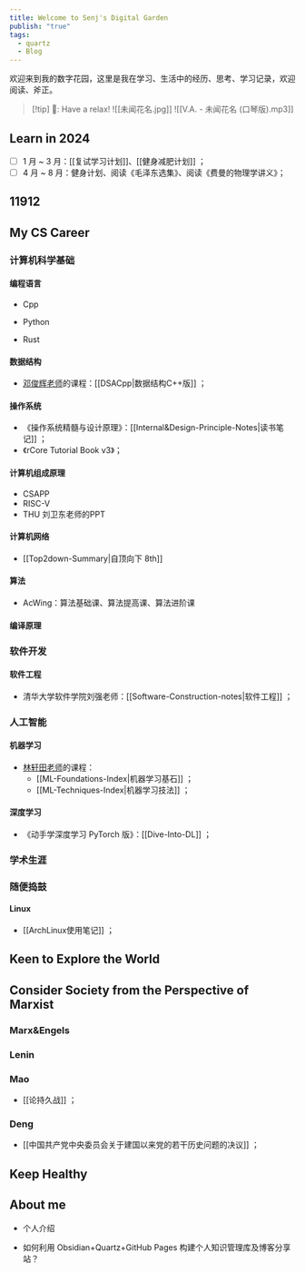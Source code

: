 ```yaml
---
title: Welcome to Senj's Digital Garden
publish: "true"
tags:
  - quartz
  - Blog
---
```

欢迎来到我的数字花园，这里是我在学习、生活中的经历、思考、学习记录，欢迎阅读、斧正。

>[!tip] 🎵: Have a relax!
> ![[未闻花名.jpg]]
>![[V.A. - 未闻花名 (口琴版).mp3]]

## Learn in 2024

- [ ] 1 月 ~ 3 月：[[复试学习计划]]、[[健身减肥计划]] ；
- [ ] 4 月 ~ 8 月：健身计划、阅读《毛泽东选集》、阅读《费曼的物理学讲义》；

## 11912

## My CS Career

### 计算机科学基础

#### 编程语言

- Cpp

- Python

- Rust

#### 数据结构

- [邓俊辉老师](https://dsa.cs.tsinghua.edu.cn/~deng/ds/dsacpp/)的课程：[[DSACpp|数据结构C++版]] ；

#### 操作系统

- 《操作系统精髓与设计原理》：[[Internal&Design-Principle-Notes|读书笔记]] ；
- 《rCore Tutorial Book v3》；

#### 计算机组成原理

- CSAPP
- RISC-V
- THU 刘卫东老师的PPT

#### 计算机网络

- [[Top2down-Summary|自顶向下 8th]]

#### 算法

- AcWing：算法基础课、算法提高课、算法进阶课

#### 编译原理

### 软件开发

#### 软件工程

- 清华大学软件学院刘强老师：[[Software-Construction-notes|软件工程]] ；

### 人工智能

#### 机器学习

- [林轩田老师](https://www.csie.ntu.edu.tw/~htlin/mooc/)的课程：
	- [[ML-Foundations-Index|机器学习基石]] ；
	- [[ML-Techniques-Index|机器学习技法]] ；

#### 深度学习

- 《动手学深度学习 PyTorch 版》：[[Dive-Into-DL]] ；

### 学术生涯

### 随便捣鼓

#### Linux

- [[ArchLinux使用笔记]] ；

## Keen to Explore the World

## Consider Society from the Perspective of Marxist

### Marx&Engels

### Lenin

### Mao

- [[论持久战]] ；

### Deng

- [[中国共产党中央委员会关于建国以来党的若干历史问题的决议]] ；

## Keep Healthy

## About me

- 个人介绍

- 如何利用 Obsidian+Quartz+GitHub Pages 构建个人知识管理库及博客分享站？